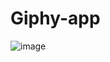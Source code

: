 # Giphy-app


![image](https://user-images.githubusercontent.com/107328372/236865917-4f2884fa-0519-4442-83d7-b3cc7860e520.png)
